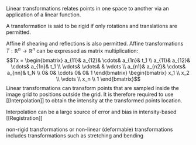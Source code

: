 Linear transformations relates points in one space to another via an application of a linear function.  

A transformation is said to be rigid if only rotations and translations are permitted. 

Affine if shearing and reflections is also permitted. Affine transformations $T :\mathbb{R}^n \rightarrow \mathbb{R}^n$ can be expressed as matrix multiplication:
$$Tx = \begin{bmatrix} a_{11}& a_{12}& \cdots& a_{1n}& t_1 \\ 
 a_{11}& a_{12}& \cdots& a_{1n}& t_1 \\ 
 \vdots& \vdots& &  \vdots \\ a_{n1}& a_{n2}& \cdots& a_{nn}& t_N \\ 
 0& 0& \cdots 0& 0& 1 \end{bmatrix} \begin{bmatrix} x_1 \\ x_2 \\ \vdots \\ x_n \\ 1 \end{bmatrix}$$
Linear transformations can transform points that are sampled inside the image grid to positions outside the grid. It is therefore required to use [[Interpolation]] to obtain the intensity at the transformed points location.

Interpolation can be a large source of error and bias in intensity-based [[Registration]]


non-rigid transformations or non-linear (deformable) transformations includes transformations such as stretching and bending 
